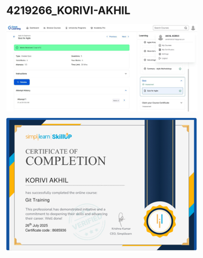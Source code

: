 # 4219266_KORIVI-AKHIL

![SDLC Great Learning Certificate](SDLC/great_learning.png)

![Git_simple_learn_certificate](GIT/Git_simple_learn_certificate.png)